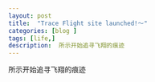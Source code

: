 ```yaml
---
layout: post
title:  "Trace Flight site launched!～"
categories: [blog ]
tags: [life,]
description:  所示开始追寻飞翔的痕迹
---
```


所示开始追寻飞翔的痕迹
